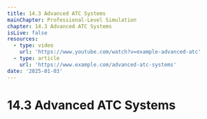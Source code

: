 ```yaml
---
title: 14.3 Advanced ATC Systems
mainChapter: Professional-Level Simulation
chapter: 14.3 Advanced ATC Systems
isLive: false
resources:
  - type: video
    url: 'https://www.youtube.com/watch?v=example-advanced-atc'
  - type: article
    url: 'https://www.example.com/advanced-atc-systems'
date: '2025-01-03'
---
```


# 14.3 Advanced ATC Systems

